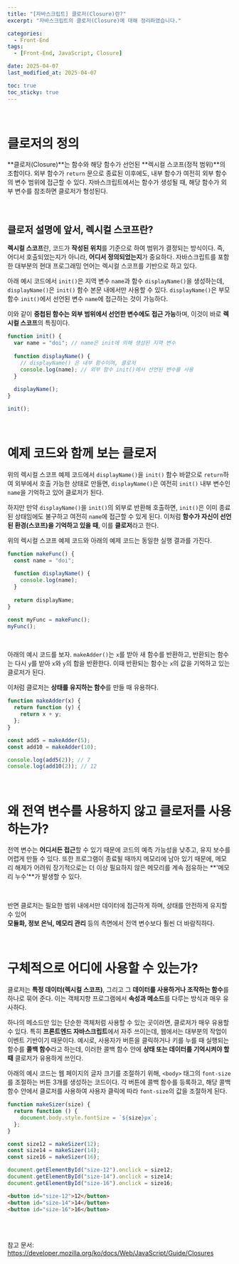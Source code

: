 ```yaml
---
title: "[자바스크립트] 클로저(Closure)란?"
excerpt: "자바스크립트의 클로저(Closure)에 대해 정리하였습니다."

categories:
  - Front-End
tags:
  - [Front-End, JavaScript, Closure]

date: 2025-04-07
last_modified_at: 2025-04-07

toc: true
toc_sticky: true
---
```


<br />

# 클로저의 정의
**클로저(Closure)**는 함수와 해당 함수가 선언된 **렉시컬 스코프(정적 범위)**의 조합이다. 외부 함수가 `return` 문으로 종료된 이후에도, 내부 함수가 여전히 외부 함수의 변수 범위에 접근할 수 있다.
자바스크립트에서는 함수가 생성될 때, 해당 함수가 외부 변수를 참조하면 클로저가 형성된다.

<br />

## 클로저 설명에 앞서, 렉시컬 스코프란?
**렉시컬 스코프**란, 코드가 **작성된 위치**를 기준으로 하여 범위가 결정되는 방식이다. 즉, 어디서 호출되었는지가 아니라, **어디서 정의되었는지**가 중요하다. 자바스크립트를 포함한 대부분의 현대 프로그래밍 언어는 렉시컬 스코프를 기반으로 하고 있다.

아래 예시 코드에서 `init()`은 지역 변수 `name`과 함수 `displayName()`을 생성하는데, `displayName()`은 `init()` 함수 본문 내에서만 사용할 수 있다. `displayName()`은 부모 함수 `init()`에서 선언된 변수 `name`에 접근하는 것이 가능하다. 

이와 같이 **중첩된 함수는 외부 범위에서 선언한 변수에도 접근 가능**하며, 이것이 바로 **렉시컬 스코프**의 특징이다.

```javascript
function init() {
  var name = "doi"; // name은 init에 의해 생성된 지역 변수
  
  function displayName() {
    // displayName() 은 내부 함수이며, 클로저
    console.log(name); // 외부 함수 init()에서 선언된 변수를 사용
  }
  
  displayName();
}

init();
```

<br />

# 예제 코드와 함께 보는 클로저

위의 렉시컬 스코프 예제 코드에서 `displayName()`을 `init()` 함수 바깥으로 `return`하여 외부에서 호출 가능한 상태로 만들면, `displayName()`은 여전히 `init()` 내부 변수인 `name`을 기억하고 있어 클로저가 된다.

하지만 만약 `displayName()`을 `init()`의 외부로 반환해 호출하면, `init()`은 이미 종료된 상태임에도 불구하고 여전히 `name`에 접근할 수 있게 된다. 이처럼 **함수가 자신이 선언된 환경(스코프)을 기억하고 있을 때**, 이를 **클로저**라고 한다.

위의 렉시컬 스코프 예제 코드와 아래의 예제 코드는 동일한 실행 결과를 가진다.

```javascript
function makeFunc() {
  const name = "doi";
  
  function displayName() {
    console.log(name);
  }
  
  return displayName;
}

const myFunc = makeFunc();
myFunc();
```

<br />

아래의 예시 코드를 보자. `makeAdder()`는 `x`를 받아 새 함수를 반환하고, 반환되는 함수는 다시 `y`를 받아 `x`와 `y`의 합을 반환한다. 이때 반환되는 함수는 `x`의 값을 기억하고 있는 클로저가 된다.

이처럼 클로저는 **상태를 유지하는 함수**를 만들 때 유용하다.

```javascript
function makeAdder(x) {
  return function (y) {
    return x + y;
  };
}

const add5 = makeAdder(5);
const add10 = makeAdder(10);

console.log(add5(2)); // 7
console.log(add10(2)); // 12
```

<br />

# 왜 전역 변수를 사용하지 않고 클로저를 사용하는가?
전역 변수는 **어디서든 접근**할 수 있기 때문에 코드의 예측 가능성을 낮추고, 유지 보수를 어렵게 만들 수 있다. 또한 프로그램이 종료될 때까지 메모리에 남아 있기 때문에, 메모리 해제가 어려워 장기적으로는 더 이상 필요하지 않은 메모리를 계속 점유하는 **'메모리 누수'**가 발생할 수 있다.

<br />

반면 클로저는 필요한 범위 내에서만 데이터에 접근하게 하며, 상태를 안전하게 유지할 수 있어  
**모듈화, 정보 은닉, 메모리 관리** 등의 측면에서 전역 변수보다 훨씬 더 바람직하다.

<br />

# 구체적으로 어디에 사용할 수 있는가?
클로저는 **특정 데이터(렉시컬 스코프)**, 그리고 그 **데이터를 사용하거나 조작하는 함수**를 하나로 묶어 준다. 이는 객체지향 프로그램에서 **속성과 메소드**를 다루는 방식과 매우 유사하다. 

하나의 메소드만 있는 단순한 객체처럼 사용할 수 있는 곳이라면, 클로저가 매우 유용할 수 있다. 특히 **프론트엔드 자바스크립트**에서 자주 쓰이는데, 웹에서는 대부분의 작업이 이벤트 기반이기 때문이다. 예시로, 사용자가 버튼을 클릭하거나 키를 누를 때 실행되는 함수를 **콜백 함수**라고 하는데, 이러한 콜백 함수 안에 **상태 또는 데이터를 기억시켜야 할 때** 클로저가 유용하게 쓰인다.

아래의 예시 코드는 웹 페이지의 글자 크기를 조절하기 위해, `<body>` 태그의 `font-size`를 조절하는 버튼 3개를 생성하는 코드이다. 각 버튼에 콜백 함수를 등록하고, 해당 콜백 함수 안에서 클로저를 사용하여 사용자 클릭에 따라 `font-size`의 값을 조절하게 된다.

```javascript
function makeSizer(size) {
  return function () {
    document.body.style.fontSize = `${size}px`;
  };
}

const size12 = makeSizer(12);
const size14 = makeSizer(14);
const size16 = makeSizer(16);

document.getElementById("size-12").onclick = size12;
document.getElementById("size-14").onclick = size14;
document.getElementById("size-16").onclick = size16;
```

```html
<button id="size-12">12</button>
<button id="size-14">14</button>
<button id="size-16">16</button>
```

<br />
<br />

참고 문서: https://developer.mozilla.org/ko/docs/Web/JavaScript/Guide/Closures